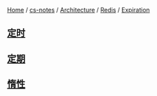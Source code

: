 [Home](https://mengxianbin.github.io) /
[cs-notes](https://mengxianbin.github.io/cs-notes/site) /
[Architecture](https://mengxianbin.github.io/cs-notes/site/Architecture) /
[Redis](https://mengxianbin.github.io/cs-notes/site/Architecture/Redis) /
[Expiration](https://mengxianbin.github.io/cs-notes/site/Architecture/Redis/Expiration)

## [定时](https://mengxianbin.github.io/cs-notes/site/Architecture/Redis/Expiration/%E5%AE%9A%E6%97%B6)

## [定期](https://mengxianbin.github.io/cs-notes/site/Architecture/Redis/Expiration/%E5%AE%9A%E6%9C%9F)

## [惰性](https://mengxianbin.github.io/cs-notes/site/Architecture/Redis/Expiration/%E6%83%B0%E6%80%A7)
